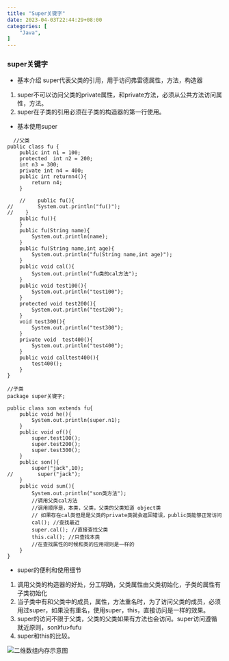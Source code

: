 ```yaml
---
title: "Super关键字"
date: 2023-04-03T22:44:29+08:00
categories: [
    "Java",
]
---
```

### super关键字
* 基本介绍
  super代表父类的引用，用于访问弗雷德属性，方法，构造器
1. super不可以访问父类的private属性，和private方法，必须从公共方法访问属性，方法。
2. super在子类的引用必须在子类的构造器的第一行使用。
* 基本使用super   
  
```
  //父类
public class fu {
    public int n1 = 100;
    protected  int n2 = 200;
    int n3 = 300;
    private int n4 = 400;
    public int returnn4(){
        return n4;
    }

    //    public fu(){
//        System.out.println("fu()");
//    }
    public fu(){
    }
    public fu(String name){
        System.out.println(name);
    }
    public fu(String name,int age){
        System.out.println("fu(String name,int age)");
    }
    public void cal(){
        System.out.println("fu类的cal方法");
    }
    public void test100(){
        System.out.println("test100");
    }
    protected void test200(){
        System.out.println("test200");
    }
    void test300(){
        System.out.println("test300");
    }
    private void  test400(){
        System.out.println("test400");
    }
    public void calltest400(){
        test400();
    }
}

//子类
package super关键字;

public class son extends fu{
    public void he(){
        System.out.println(super.n1);
    }
    public void of(){
        super.test100();
        super.test200();
        super.test300();
    }
    public son(){
        super("jack",10);
//        super("jack");
    }
    public void sum(){
        System.out.println("son类方法");
        //调用父类cal方法
        //调用顺序是，本类，父类，父类的父类知道 object类
        // 如果存在cal类但是是父类的private类就会返回错误，public类能够正常访问
        cal(); //查找最近
        super.cal(); //直接查找父类
        this.cal(); //只查找本类
        //在查找属性的时候和类的应用规则是一样的
    }
}
```

* super的便利和使用细节
1. 调用父类的构造器的好处，分工明确，父类属性由父类初始化，子类的属性有子类初始化
2. 当子类中有和父类中的成员，属性，方法重名时，为了访问父类的成员，必须用过super，如果没有重名，使用super，this，直接访问是一样的效果。
3. super的访问不限于父类，父类的父类如果有方法也会访问。super访问遵循就近原则，son》fu>fufu
4. super和this的比较。  
   
![二维数组内存示意图](https://img-blog.csdnimg.cn/becb979b7dc24eff82d83bfc5ce0d44a.png "二维数组内存示意图")

